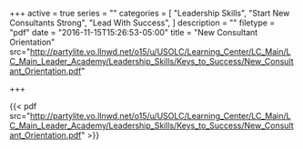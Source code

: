 +++
active = true
series = ""
categories = [
  "Leadership Skills",
  "Start New Consultants Strong",
  "Lead With Success",
]
description = ""
filetype = "pdf"
date = "2016-11-15T15:26:53-05:00"
title = "New Consultant Orientation"
src="http://partylite.vo.llnwd.net/o15/u/USOLC/Learning_Center/LC_Main/LC_Main_Leader_Academy/Leadership_Skills/Keys_to_Success/New_Consultant_Orientation.pdf"

+++

{{< pdf src="http://partylite.vo.llnwd.net/o15/u/USOLC/Learning_Center/LC_Main/LC_Main_Leader_Academy/Leadership_Skills/Keys_to_Success/New_Consultant_Orientation.pdf" >}}

